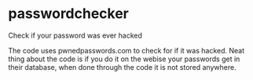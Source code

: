 # passwordchecker
Check if your password was ever hacked

The code uses pwnedpasswords.com to check for if it was hacked.
Neat thing about the code is if you do it on the webise your passwords get in their database, when done through the code it is not stored anywhere.
